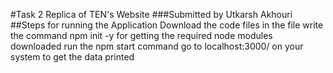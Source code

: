 #Task 2 Replica of TEN's Website
###Submitted by Utkarsh Akhouri
##Steps for running the Application
Download the code files
in the file write the command npm init -y for getting the required node modules downloaded
run the npm start command 
go to localhost:3000/ on your system to get the data printed
